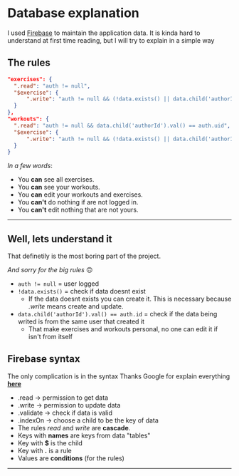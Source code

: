 # Database explanation

I used [Firebase](https://firebase.google.com/) to maintain the application data.
It is kinda hard to understand at first time reading, but I will try to explain in a simple way

## The rules
```json
"exercises": {
  ".read": "auth != null",
  "$exercise": {
      ".write": "auth != null && (!data.exists() || data.child('authorId').val() == auth.uid)",
  }
},
"workouts": {
  ".read": "auth != null && data.child('authorId').val() == auth.uid",
  "$exercise": {
      ".write": "auth != null && (!data.exists() || data.child('authorId').val() == auth.uid)",
  }
}
```

*In a few words*: 
- You **can** see all exercises.
- You **can** see your workouts.
- You **can** edit your workouts and exercises.
- You **can't** do nothing if are not logged in.
- You **can't** edit nothing that are not yours.

---

## Well, lets understand it
That definetily is the most boring part of the project.

*And sorry for the big rules* 🙃

- `auth != null` = user logged
- `!data.exists()` = check if data doesnt exist
  - If the data doesnt exists you can create it. This is necessary because *.write* means create and update.
- `data.child('authorId').val() == auth.id` = check if the data being writed is from the same user that created it
  - That make exercises and workouts personal, no one can edit it if isn't from itself


## Firebase syntax

The only complication is in the syntax
Thanks Google for explain everything [**here**](https://firebase.google.com/docs/database/security/core-syntax)

- .read -> permission to get data
- .write -> permission to update data
- .validate -> check if data is valid 
- .indexOn -> choose a child to be the key of data
- The rules *read* and *write* are **cascade**.
- Keys with **names** are keys from data "tables"
- Key with **$** is the child
- Key with **.** is a rule
- Values are **conditions** (for the rules)

---
